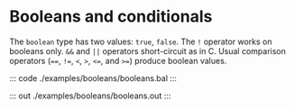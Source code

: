 # Booleans and conditionals

The `boolean` type has two values: `true`, `false`.
The `!` operator works on booleans only.  `&&` and `||` operators short-circuit as in C.
Usual comparison operators (`==`, `!=`, `<`, `>`, `<=`, and `>=`) produce boolean values.

::: code ./examples/booleans/booleans.bal :::

::: out ./examples/booleans/booleans.out :::